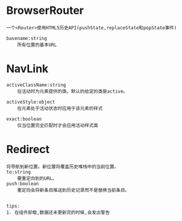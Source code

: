 # BrowserRouter

    一个<Router>使用HTML5历史API(pushState,replaceState和popState事件)
        
    basename:string
        所有位置的基本URL
        
# NavLink

    activeClassName:string
        在活动时为元素提供的类。默认的给定的类是active。
    
    activeStyle:object
        在元素处于活动状态时应用于该元素的样式

    exact:boolean
        仅当位置完全匹配时才会应用活动样式类
        
# Redirect

    将导航到新位置。新位置将覆盖历史堆栈中的当前位置。
    to:string
        要重定向到的URL。
    push:boolean
        重定向会将新条目推送到历史记录而不是替换当前条目。
        
    
    tips:
    1. 在组件卸载,数据还未更新完的时候,会发出警告
        